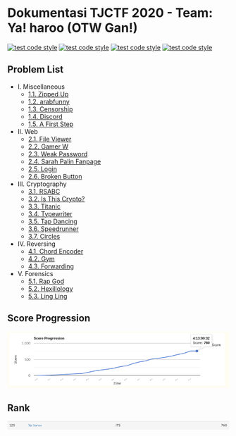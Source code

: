 # Dokumentasi TJCTF 2020 - Team: Ya! haroo (OTW Gan!)
[![test code style](https://img.shields.io/badge/Author-Izuru%20Sakamaki-a6e3e9)](https://github.com/IzuruSakamaki)
[![test code style](https://img.shields.io/badge/Name-Mohammad%20Ifaizul%20Hasan-00adb5)](https://github.com/IzuruSakamaki)
[![test code style](https://img.shields.io/badge/NRP-05311840000029-393e46)](https://github.com/IzuruSakamaki)
[![test code style](https://img.shields.io/badge/Lecturers-Mr.%20Ridho%20Rahman%20Hariadi,%20S.Kom.,%20M.Sc.-222831)](https://id.linkedin.com/in/ridho-rahman-hariadi-bb1402109)

## Problem List
- I. Miscellaneous
    - [1.1. Zipped Up](./Zipped-Up/README.md)
    - [1.2. arabfunny](./arabfunny/README.md)
    - [1.3. Censorship](./Censorship/README.md)
    - [1.4. Discord](./Discord/README.md)
    - [1.5. A First Step](./A-First-Step/README.md)
- II. Web
    - [2.1. File Viewer](./File-Viewer/README.md)
    - [2.2. Gamer W](./Gamer-W/README.md)
    - [2.3. Weak Password](./Weak-Password/README.md)
    - [2.4. Sarah Palin Fanpage](./Sarah-Palin-Fanpage/README.md)
    - [2.5. Login](./Login/README.md)
    - [2.6. Broken Button](./Broken-Button/README.md)
- III. Cryptography
    - [3.1. RSABC](./RSABC/README.md)
    - [3.2. Is This Crypto?](./Is-This-Crypto/README.md)
    - [3.3. Titanic](./Titanic/README.md)
    - [3.4. Typewriter](./Typewriter/README.md)
    - [3.5. Tap Dancing](./Tap-Dancing/README.md)
    - [3.6. Speedrunner](./Speedrunner/README.md)
    - [3.7. Circles](./Circles/README.md)
- IV. Reversing
    - [4.1. Chord Encoder](./Chord-Encoder/README.md)
    - [4.2. Gym](./Gym/README.md)
    - [4.3. Forwarding](./Forwarding/README.md)
- V. Forensics
    - [5.1. Rap God](./Rap-God/README.md)
    - [5.2. Hexillology](./Hexillology/README.md)
    - [5.3. Ling Ling](./Ling-Ling/README.md)

## Score Progression
![Score Progression](points.png)

## Rank
![Ranking](ranking.png)
